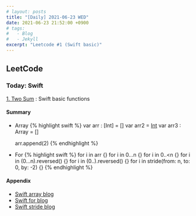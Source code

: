 ```yaml
---
# layout: posts
title: "[Daily] 2021-06-23 WED"
date: 2021-06-23 21:52:00 +0900
# tags:
#   - Blog
#   - Jekyll
excerpt: "Leetcode #1 (Swift basic)"
---
```


## LeetCode

### Today: Swift

[1. Two Sum][1. two sum]
: Swift basic functions

#### Summary

- Array
  {% highlight swift %}
  var arr : [Int] = []
  var arr2 = [Int]()
  var arr3 : Array<Int> = []

  arr.append(2)
  {% endhighlight %}

- For
  {% highlight swift %}
  for i in arr {}
  for i in 0...n {}
  for i in 0..<n {}
  for i in (0...n).reversed() {}
  for i in (0..<n>).reversed() {}
  for i in stride(from: n, to: 0, by: -2) {}
  {% endhighlight %}

#### Appendix

- [Swift array blog][swift array blog]
- [Swift for blog][swift for blog]
- [Swift stride blog][swift stride blog]

[1. two sum]: https://leetcode.com/problems/two-sum/
[swift array blog]: https://zeddios.tistory.com/114
[swift for blog]: https://m.blog.naver.com/PostView.naver?isHttpsRedirect=true&blogId=hjleesm&logNo=221222952341
[swift stride blog]: https://zeddios.tistory.com/73
